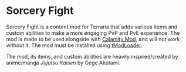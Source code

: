 # Sorcery Fight

Sorcery Fight is a content mod for Terraria that adds various items and custom abilities to make a more engaging PvP and PvE experience. The mod is made to be used  alongside with [Calamity Mod](https://github.com/CalamityTeam/CalamityModPublic), and will not work without it. The mod must be installed using [tModLoader](https://github.com/tModLoader/tModLoader).

The mod, its items, and custom abilities are heavily inspired/created by anime/manga *Jujutsu Kaisen* by Gege Akutami.
